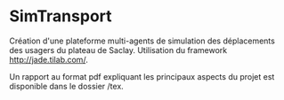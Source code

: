 # SimTransport

Création d'une plateforme multi-agents de simulation des déplacements des usagers du plateau de Saclay. Utilisation du framework http://jade.tilab.com/.

Un rapport au format pdf expliquant les principaux aspects du projet est disponible dans le dossier /tex.
